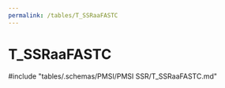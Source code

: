 ```yaml
---
permalink: /tables/T_SSRaaFASTC
---
```

# T\_SSRaaFASTC
<!-- SPDX-License-Identifier: MPL-2.0 -->

<!-- ATTENTION : Ne pas supprimer ou modifier la ligne ci-dessous -->
#include "tables/.schemas/PMSI/PMSI SSR/T_SSRaaFASTC.md"
<!-- ATTENTION : Ne pas supprimer ou modifier la ligne ci-dessus -->
